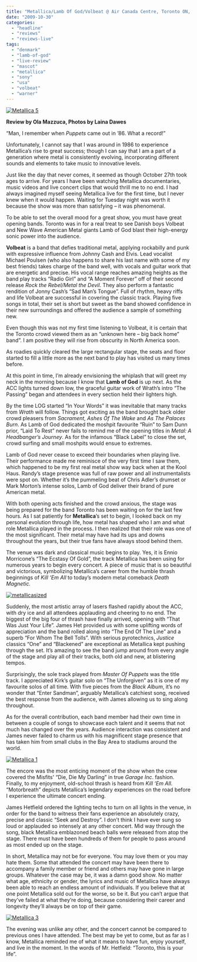 ```yaml
---
title: "Metallica/Lamb Of God/Volbeat @ Air Canada Centre, Toronto ON, Oct 27, 2009"
date: "2009-10-30"
categories: 
  - "headline"
  - "reviews"
  - "reviews-live"
tags: 
  - "denmark"
  - "lamb-of-god"
  - "live-review"
  - "mascot"
  - "metallica"
  - "sony"
  - "usa"
  - "volbeat"
  - "warner"
---
```


[![Metallica 5](http://farm3.static.flickr.com/2600/4057702822_8b45962f9b.jpg)](http://www.flickr.com/photos/28457491@N06/4057702822/ "Metallica 5 by seanunyon, on Flickr")

**Review by Ola Mazzuca, Photos by Laina Dawes**

“Man, I remember when _Puppets_ came out in ’86. What a record!”

Unfortunately, I cannot say that I was around in 1986 to experience Metallica’s rise to great success; though I can say that I am a part of a generation where metal is consistently evolving, incorporating different sounds and elements to take music to innovative levels.

Just like the day that never comes, it seemed as though October 27th took ages to arrive. For years I have been watching Metallica documentaries, music videos and live concert clips that would thrill me to no end. I had always imagined myself seeing Metallica live for the first time, but I never knew when it would happen. Waiting for Tuesday night was worth it because the show was more than satisfying – it was phenomenal.

To be able to set the overall mood for a great show, you must have great opening bands. Toronto was in for a real treat to see Danish boys Volbeat and New Wave American Metal giants Lamb of God blast their high-energy sonic power into the audience.

**Volbeat** is a band that defies traditional metal, applying rockabilly and punk with expressive influence from Johnny Cash and Elvis. Lead vocalist Michael Poulsen (who also happens to share his last name with some of my best friends) takes charge of the band well, with vocals and guitar work that are energetic and precise. His vocal range reaches amazing heights as the band play tracks “Radio Girl” and “A Moment Forever” off of their second release _Rock the Rebel/Metal the Devil_. They also perform a fantastic rendition of Jonny Cash’s “Sad Man’s Tongue”. Full of rhythm, heavy riffs and life Volbeat are successful in covering the classic track. Playing five songs in total, their set is short but sweet as the band showed confidence in their new surroundings and offered the audience a sample of something new.

Even though this was not my first time listening to Volbeat, it is certain that the Toronto crowd viewed them as an “unknown here – big back home” band”. I am positive they will rise from obscurity in North America soon.

As roadies quickly cleared the large rectangular stage, the seats and floor started to fill a little more as the next band to play has visited us many times before.

At this point in time, I’m already envisioning the whiplash that will greet my neck in the morning because I know that **Lamb of God** is up next. As the ACC lights turned down low, the graceful guitar work of Wrath’s intro “The Passing” began and attendees in every section held their lighters high.

By the time LOG started “In Your Words” it was inevitable that many tracks from _Wrath_ will follow. Things got exciting as the band brought back older crowd pleasers from _Sacrament, Ashes Of The Wake_ and _As The Palaces Burn_. As Lamb of God dedicated the moshpit favourite “Ruin” to Sam Dunn prior, “Laid To Rest” never fails to remind me of the opening titles in _Metal: A Headbanger’s Journey_. As for the infamous “Black Label” to close the set, crowd surfing and small moshpits would ensue to extremes.

Lamb of God never cease to exceed their boundaries when playing live. Their performance made me reminisce of the very first time I saw them, which happened to be my first real metal show way back when at the Kool Haus. Randy’s stage presence was full of raw power and all instrumentalists were spot on. Whether it’s the pummeling beat of Chris Adler’s drumset or Mark Morton’s intense solos, Lamb of God deliver their brand of pure American metal.

With both opening acts finished and the crowd anxious, the stage was being prepared for the band Toronto has been waiting on for the last few hours. As I sat patiently for **Metallica**’s set to begin, I looked back on my personal evolution through life, how metal has shaped who I am and what role Metallica played in the process. I then realized that their role was one of the most significant. Their metal may have had its ups and downs throughout the years, but their true fans have always stood behind them.

The venue was dark and classical music begins to play. Yes, it is Ennio Morricone’s “The Ecstasy Of Gold”, the track Metallica has been using for numerous years to begin every concert. A piece of music that is so beautiful and victorious, symbolizing Metallica’s career from the humble thrash beginnings of _Kill ‘Em All_ to today’s modern metal comeback _Death Magnetic._

[![metallicasized](http://www.hellbound.ca/wp-content/uploads/2009/10/metallicasized-300x199.jpg "metallicasized")](http://www.hellbound.ca/wp-content/uploads/2009/10/metallicasized.jpg)

Suddenly, the most artistic array of lasers flashed rapidly about the ACC, with dry ice and all attendees applauding and cheering to no end. The biggest of the big four of thrash have finally arrived, opening with “That Was Just Your Life”. James Het provided us with some uplifting words of appreciation and the band rolled along into “The End Of The Line” and a superb “For Whom The Bell Tolls”. With serious pyrotechnics, _Justice_ classics “One” and “Blackened” are exceptional as Metallica kept pushing through the set. It’s amazing to see the band jump around from every angle of the stage and play all of their tracks, both old and new, at blistering tempos.

Surprisingly, the sole track played from _Master Of Puppets_ was the title track. I appreciated Kirk’s guitar solo on “The Unforgiven” as it is one of my favourite solos of all time. With five pieces from the _Black Album_, it’s no wonder that “Enter Sandman”, arguably Metallica’s catchiest song, received the best response from the audience, with James allowing us to sing along throughout.

As for the overall contribution, each band member had their own time in between a couple of songs to showcase each talent and it seems that not much has changed over the years. Audience interaction was consistent and James never failed to charm us with his magnificent stage presence that has taken him from small clubs in the Bay Area to stadiums around the world.

[![Metallica 1](http://farm3.static.flickr.com/2613/4057703446_b187b83f51.jpg)](http://www.flickr.com/photos/28457491@N06/4057703446/ "Metallica 1 by seanunyon, on Flickr")

The encore was the most enticing moment of the show when the crew covered the Misfits' “Die, Die My Darling” in true _Garage Inc_. fashion. Finally, to my enjoyment, old-school thrash is heard from _Kill ‘Em All_. “Motorbreath” depicts Metallica’s legendary experiences on the road before I experience the ultimate concert ending.

James Hetfield ordered the lighting techs to turn on all lights in the venue, in order for the band to witness their fans experience an absolutely crazy, precise and classic “Seek and Destroy”. I don’t think I have ever sung so loud or applauded so intensely at any other concert. Mid way through the song, black Metallica emblazoned beach balls were released from atop the stage. There must have been hundreds of them for people to pass around as most ended up on the stage.

In short, Metallica may not be for everyone. You may love them or you may hate them. Some that attended the concert may have been there to accompany a family member or friend and others may have gone in large groups. Whatever the case may be, it was a damn good show. No matter what age, ethnicity or gender, the lyrics and music of Metallica have always been able to reach an endless amount of individuals. If you believe that at one point Metallica sold out for the worse, so be it. But you can’t argue that they’ve failed at what they’re doing, because considering their career and longevity they’ll always be on top of their game.

[![Metallica 3](http://farm4.static.flickr.com/3522/4056965311_227fb50a0c.jpg)](http://www.flickr.com/photos/28457491@N06/4056965311/ "Metallica 3 by seanunyon, on Flickr")

The evening was unlike any other, and the concert cannot be compared to previous ones I have attended. The best may be yet to come, but as far as I know, Metallica reminded me of what it means to have fun, enjoy yourself, and live in the moment. In the words of Mr. Hetfield: “Toronto, this is your life”.
